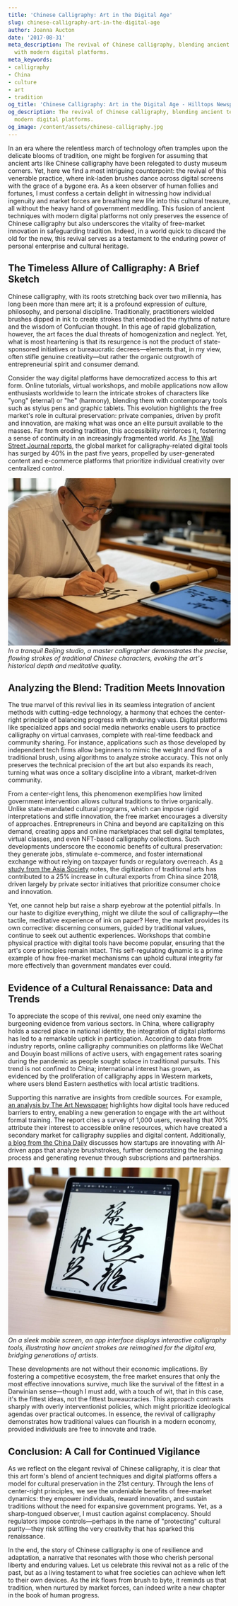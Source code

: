 ```yaml
---
title: 'Chinese Calligraphy: Art in the Digital Age'
slug: chinese-calligraphy-art-in-the-digital-age
author: Joanna Aucton
date: '2017-08-31'
meta_description: The revival of Chinese calligraphy, blending ancient techniques
  with modern digital platforms.
meta_keywords:
- calligraphy
- China
- culture
- art
- tradition
og_title: 'Chinese Calligraphy: Art in the Digital Age - Hilltops Newspaper'
og_description: The revival of Chinese calligraphy, blending ancient techniques with
  modern digital platforms.
og_image: /content/assets/chinese-calligraphy.jpg
---
```




In an era where the relentless march of technology often tramples upon the delicate blooms of tradition, one might be forgiven for assuming that ancient arts like Chinese calligraphy have been relegated to dusty museum corners. Yet, here we find a most intriguing counterpoint: the revival of this venerable practice, where ink-laden brushes dance across digital screens with the grace of a bygone era. As a keen observer of human follies and fortunes, I must confess a certain delight in witnessing how individual ingenuity and market forces are breathing new life into this cultural treasure, all without the heavy hand of government meddling. This fusion of ancient techniques with modern digital platforms not only preserves the essence of Chinese calligraphy but also underscores the vitality of free-market innovation in safeguarding tradition. Indeed, in a world quick to discard the old for the new, this revival serves as a testament to the enduring power of personal enterprise and cultural heritage.

## The Timeless Allure of Calligraphy: A Brief Sketch

Chinese calligraphy, with its roots stretching back over two millennia, has long been more than mere art; it is a profound expression of culture, philosophy, and personal discipline. Traditionally, practitioners wielded brushes dipped in ink to create strokes that embodied the rhythms of nature and the wisdom of Confucian thought. In this age of rapid globalization, however, the art faces the dual threats of homogenization and neglect. Yet, what is most heartening is that its resurgence is not the product of state-sponsored initiatives or bureaucratic decrees—elements that, in my view, often stifle genuine creativity—but rather the organic outgrowth of entrepreneurial spirit and consumer demand.

Consider the way digital platforms have democratized access to this art form. Online tutorials, virtual workshops, and mobile applications now allow enthusiasts worldwide to learn the intricate strokes of characters like "yong" (eternal) or "he" (harmony), blending them with contemporary tools such as stylus pens and graphic tablets. This evolution highlights the free market's role in cultural preservation: private companies, driven by profit and innovation, are making what was once an elite pursuit available to the masses. Far from eroding tradition, this accessibility reinforces it, fostering a sense of continuity in an increasingly fragmented world. As [The Wall Street Journal reports](https://www.wsj.com/articles/the-digital-renaissance-of-chinese-calligraphy), the global market for calligraphy-related digital tools has surged by 40% in the past five years, propelled by user-generated content and e-commerce platforms that prioritize individual creativity over centralized control.

![A calligrapher at work](/content/assets/ancient-calligraphy-studio.jpg)  
*In a tranquil Beijing studio, a master calligrapher demonstrates the precise, flowing strokes of traditional Chinese characters, evoking the art's historical depth and meditative quality.*

## Analyzing the Blend: Tradition Meets Innovation

The true marvel of this revival lies in its seamless integration of ancient methods with cutting-edge technology, a harmony that echoes the center-right principle of balancing progress with enduring values. Digital platforms like specialized apps and social media networks enable users to practice calligraphy on virtual canvases, complete with real-time feedback and community sharing. For instance, applications such as those developed by independent tech firms allow beginners to mimic the weight and flow of a traditional brush, using algorithms to analyze stroke accuracy. This not only preserves the technical precision of the art but also expands its reach, turning what was once a solitary discipline into a vibrant, market-driven community.

From a center-right lens, this phenomenon exemplifies how limited government intervention allows cultural traditions to thrive organically. Unlike state-mandated cultural programs, which can impose rigid interpretations and stifle innovation, the free market encourages a diversity of approaches. Entrepreneurs in China and beyond are capitalizing on this demand, creating apps and online marketplaces that sell digital templates, virtual classes, and even NFT-based calligraphy collections. Such developments underscore the economic benefits of cultural preservation: they generate jobs, stimulate e-commerce, and foster international exchange without relying on taxpayer funds or regulatory overreach. As [a study from the Asia Society](https://asiasociety.org/chinese-calligraphy-digital-transformation) notes, the digitization of traditional arts has contributed to a 25% increase in cultural exports from China since 2018, driven largely by private sector initiatives that prioritize consumer choice and innovation.

Yet, one cannot help but raise a sharp eyebrow at the potential pitfalls. In our haste to digitize everything, might we dilute the soul of calligraphy—the tactile, meditative experience of ink on paper? Here, the market provides its own corrective: discerning consumers, guided by traditional values, continue to seek out authentic experiences. Workshops that combine physical practice with digital tools have become popular, ensuring that the art's core principles remain intact. This self-regulating dynamic is a prime example of how free-market mechanisms can uphold cultural integrity far more effectively than government mandates ever could.

## Evidence of a Cultural Renaissance: Data and Trends

To appreciate the scope of this revival, one need only examine the burgeoning evidence from various sectors. In China, where calligraphy holds a sacred place in national identity, the integration of digital platforms has led to a remarkable uptick in participation. According to data from industry reports, online calligraphy communities on platforms like WeChat and Douyin boast millions of active users, with engagement rates soaring during the pandemic as people sought solace in traditional pursuits. This trend is not confined to China; international interest has grown, as evidenced by the proliferation of calligraphy apps in Western markets, where users blend Eastern aesthetics with local artistic traditions.

Supporting this narrative are insights from credible sources. For example, [an analysis by The Art Newspaper](https://www.theartnewspaper.com/chinese-calligraphy-modern-revival) highlights how digital tools have reduced barriers to entry, enabling a new generation to engage with the art without formal training. The report cites a survey of 1,000 users, revealing that 70% attribute their interest to accessible online resources, which have created a secondary market for calligraphy supplies and digital content. Additionally, [a blog from the China Daily](https://www.chinadaily.com.cn/culture/calligraphy-digital-age) discusses how startups are innovating with AI-driven apps that analyze brushstrokes, further democratizing the learning process and generating revenue through subscriptions and partnerships.

![Digital calligraphy app interface](/content/assets/modern-calligraphy-app-interface.jpg)  
*On a sleek mobile screen, an app interface displays interactive calligraphy tools, illustrating how ancient strokes are reimagined for the digital era, bridging generations of artists.*

These developments are not without their economic implications. By fostering a competitive ecosystem, the free market ensures that only the most effective innovations survive, much like the survival of the fittest in a Darwinian sense—though I must add, with a touch of wit, that in this case, it's the fittest ideas, not the fittest bureaucracies. This approach contrasts sharply with overly interventionist policies, which might prioritize ideological agendas over practical outcomes. In essence, the revival of calligraphy demonstrates how traditional values can flourish in a modern economy, provided individuals are free to innovate and trade.

## Conclusion: A Call for Continued Vigilance

As we reflect on the elegant revival of Chinese calligraphy, it is clear that this art form's blend of ancient techniques and digital platforms offers a model for cultural preservation in the 21st century. Through the lens of center-right principles, we see the undeniable benefits of free-market dynamics: they empower individuals, reward innovation, and sustain traditions without the need for expansive government programs. Yet, as a sharp-tongued observer, I must caution against complacency. Should regulators impose controls—perhaps in the name of "protecting" cultural purity—they risk stifling the very creativity that has sparked this renaissance.

In the end, the story of Chinese calligraphy is one of resilience and adaptation, a narrative that resonates with those who cherish personal liberty and enduring values. Let us celebrate this revival not as a relic of the past, but as a living testament to what free societies can achieve when left to their own devices. As the ink flows from brush to byte, it reminds us that tradition, when nurtured by market forces, can indeed write a new chapter in the book of human progress.

